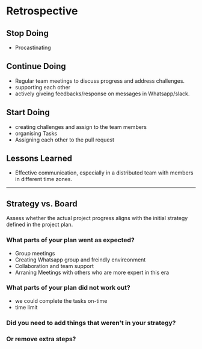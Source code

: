 <!-- this template is for inspiration, feel free to change it however you like! -->

# Retrospective

## Stop Doing
- Procastinating
## Continue Doing
- Regular team meetings to discuss progress and address challenges.
- supporting each other
- actively giveing feedbacks/response on messages in Whatsapp/slack.
## Start Doing
- creating challenges and assign to the team members
- organising Tasks
- Assigning each other to the pull request
## Lessons Learned
- Effective communication, especially in a distributed team with members in different time zones.
---

## Strategy vs. Board
Assess whether the actual project progress aligns with the initial strategy defined in the project plan.
### What parts of your plan went as expected?
- Group meetings
- Creating Whatsapp group and freindly envireonment
- Collaboration and team support
- Arraning Meetings with others who are more expert in this era
### What parts of your plan did not work out?
- we could complete the tasks on-time
- time limit 
### Did you need to add things that weren't in your strategy?

### Or remove extra steps?
